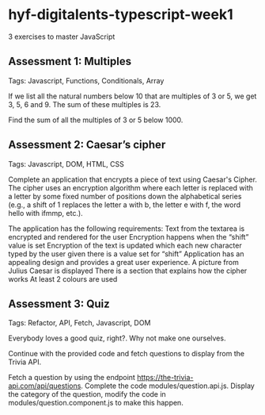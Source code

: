 # hyf-digitalents-typescript-week1 
3 exercises to master JavaScript

## Assessment 1: Multiples 

Tags: Javascript, Functions, Conditionals, Array


If we list all the natural numbers below 10 that are multiples of 3 or 5, we get 3, 5, 6 and 9. The sum of these multiples is 23.

Find the sum of all the multiples of 3 or 5 below 1000.


## Assessment 2: Caesar’s cipher

Tags: Javascript, DOM, HTML, CSS

Complete an application that encrypts a piece of text using Caesar's Cipher. The cipher uses an encryption algorithm where each letter is replaced with a letter by some fixed number of positions down the alphabetical series (e.g., a shift of 1 replaces the letter a with b, the letter e with f, the word hello with ifmmp, etc.).

 
The application has the following requirements:
Text from the textarea is encrypted and rendered for the user
Encryption happens when the “shift” value is set
Encryption of the text is updated which each new character typed by the user given there is a value set for “shift”
Application has an appealing design and provides a great user experience. 
A picture from Julius Caesar is displayed
There is a section that explains how the cipher works
At least 2 colours are used 


## Assessment 3: Quiz 

Tags: Refactor, API, Fetch, Javascript, DOM

Everybody loves a good quiz, right?. 
Why not make one ourselves. 

Continue with the provided code and fetch questions to display from the Trivia API.

Fetch a question by using the endpoint https://the-trivia-api.com/api/questions. Complete the code modules/question.api.js.
Display the category of the question, modify the code in modules/question.component.js to make this happen.
 
